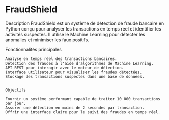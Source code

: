 # FraudShield

Description
FraudShield est un système de détection de fraude bancaire en Python conçu pour analyser les transactions en temps réel et identifier les activités suspectes. Il utilise le Machine Learning pour détecter les anomalies et minimiser les faux positifs.

Fonctionnalités principales

    Analyse en temps réel des transactions bancaires.
    Détection des fraudes à l'aide d'algorithmes de Machine Learning.
    API REST pour interagir avec le moteur de détection.
    Interface utilisateur pour visualiser les fraudes détectées.
    Stockage des transactions suspectes dans une base de données.


    Objectifs

    Fournir un système performant capable de traiter 10 000 transactions par jour.
    Assurer une détection en moins de 2 secondes par transaction.
    Offrir une interface claire pour le suivi des fraudes en temps réel.
